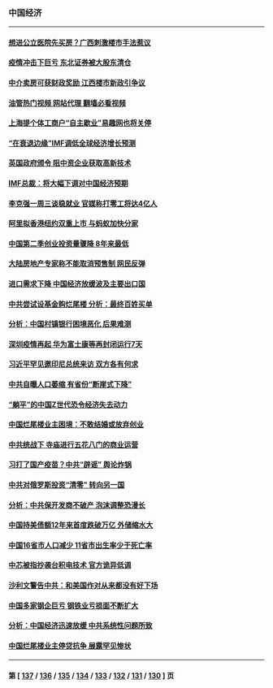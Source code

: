 ### 中国经济
---
#### [想进公立医院先买房？广西刺激楼市手法惹议](../../pages/ncid283/n13789958.md?07272045) 
#### [疫情冲击下巨亏 东北证券被大股东清仓](../../pages/ncid283/n13789868.md?07272045) 
#### [中介卖房可获财政奖励 江西楼市新政引争议](../../pages/ncid283/n13789826.md?07272045) 
#### [油管热门视频 网站代理 翻墙必看视频](http://209.222.30.114:81/youtube.html?07272045)
#### [上海提个体工商户“自主歇业”易趣网也将关停](../../pages/ncid283/n13789378.md?07272045) 
#### [“在衰退边缘”IMF调低全球经济增长预测](../../pages/ncid283/n13789527.md?07272045) 
#### [英国政府颁令 阻中资企业获取高新技术](../../pages/ncid283/n13789529.md?07272045) 
#### [IMF总裁：将大幅下调对中国经济预期](../../pages/ncid283/n13788933.md?07272045) 
#### [李克强一周三谈稳就业 官媒称打零工将达4亿人](../../pages/ncid283/n13788931.md?07272045) 
#### [阿里拟香港纽约双重上市 与蚂蚁加快分家](../../pages/ncid283/n13789359.md?07272045) 
#### [中国第二季创业投资量骤降 8年来最低](../../pages/ncid283/n13789312.md?07272045) 
#### [大陆房地产专家称不能取消预售制 网民反弹](../../pages/ncid283/n13789232.md?07272045) 
#### [进口需求下降 中国经济放缓波及主要出口国](../../pages/ncid283/n13789134.md?07272045) 
#### [中共尝试设基金购烂尾楼 分析：最终百姓买单](../../pages/ncid283/n13788699.md?07272045) 
#### [分析：中国村镇银行困境恶化 后果难测](../../pages/ncid283/n13788846.md?07272045) 
#### [深圳疫情再起 华为富士康等再封闭运行7天](../../pages/ncid283/n13788829.md?07272045) 
#### [习近平罕见邀印尼总统来访 双方各有何求](../../pages/ncid283/n13788818.md?07272045) 
#### [中共自曝人口萎缩 有省份“断崖式下降”](../../pages/ncid283/n13788597.md?07272045) 
#### [“躺平”的中国Z世代恐令经济失去动力](../../pages/ncid283/n13788503.md?07272045) 
#### [中国烂尾楼业主困境：不敢结婚或放弃创业](../../pages/ncid283/n13788283.md?07272045) 
#### [中共统战下 寺庙进行五花八门的商业运营](../../pages/ncid283/n13788204.md?07272045) 
#### [习打了国产疫苗？中共“辟谣” 舆论炸锅](../../pages/ncid283/n13788211.md?07272045) 
#### [中共对俄罗斯投资“清零” 转向另一国](../../pages/ncid283/n13788094.md?07272045) 
#### [分析：中共保开发商不破产 泡沫调整恐漫长](../../pages/ncid283/n13788069.md?07272045) 
#### [中国持美债额12年来首度跌破万亿 外储缩水大](../../pages/ncid283/n13787993.md?07272045) 
#### [中国16省市人口减少 11省市出生率少于死亡率](../../pages/ncid283/n13787976.md?07272045) 
#### [中芯被指抄袭台积电技术 官方诡异低调](../../pages/ncid283/n13787259.md?07272045) 
#### [沙利文警告中共：和美国作对从来都没有好下场](../../pages/ncid283/n13787840.md?07272045) 
#### [中国多家钢企巨亏 钢铁业亏损面不断扩大](../../pages/ncid283/n13787859.md?07272045) 
#### [分析：中国经济迅速放缓 中共系统性问题所致](../../pages/ncid283/n13787310.md?07272045) 
#### [中国烂尾楼业主停贷抗争 展露罕见惨状](../../pages/ncid283/n13787794.md?07272045) 

---
#### 第 [ [137](./137.md?07272045) / [136](./136.md?07272045) / [135](./135.md?07272045) / [134](./134.md?07272045) / [133](./133.md?07272045) / [132](./132.md?07272045) / [131](./131.md?07272045) / [130](./130.md?07272045) ] 页

